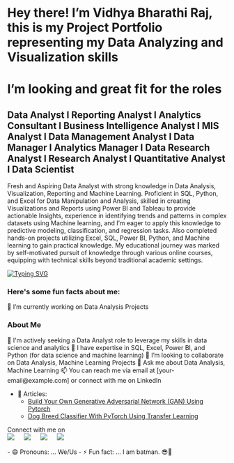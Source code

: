 # Hey there! I’m Vidhya Bharathi Raj, this is my Project Portfolio representing my Data Analyzing and Visualization skills

# I’m looking and great fit for the roles

## Data Analyst    I    Reporting Analyst    I     Analytics Consultant   I    Business Intelligence Analyst    I   MIS Analyst    I       Data Management Analyst    I    Data Manager    I   Analytics Manager   I    Data Research Analyst   I   Research Analyst   I    Quantitative Analyst   I   Data Scientist



Fresh and Aspiring Data Analyst with strong knowledge in Data Analysis, Visualization, Reporting and Machine Learning. Proficient in SQL, Python, and Excel for Data Manipulation and Analysis, skilled in creating Visualizations and Reports using Power BI and Tableau to provide actionable Insights, experience in identifying trends and patterns in complex datasets using Machine learning, and I’m eager to apply this knowledge to predictive modeling, classification, and regression tasks. Also completed hands-on projects utilizing Excel, SQL, Power BI, Python, and Machine learning to gain practical knowledge. My educational journey was marked by self-motivated pursuit of knowledge through various online courses, equipping with technical skills beyond traditional academic settings.




[![Typing SVG](https://readme-typing-svg.herokuapp.com?font=Architects+Daughter&color=7AF79A&size=30&lines=Hey!+It's+Vidhya+bharathi+raj!;I'm+a+Flutter+Developer...;I'm+also+Machine+Learning+Engineer;And+I'm+a+proud+Pakistani+🇵🇰)](https://git.io/typing-svg)


<h3> Here's some fun facts about me: </h3>

🔭 I’m currently working on Data Analysis Projects
<h3> About Me </h3>
🤔 I'm actively seeking a Data Analyst role to leverage my skills in data science and analytics
🌱 I have expertise in SQL, Excel, Power BI, and Python (for data science and machine learning)
👯 I’m looking to collaborate on Data Analysis, Machine Learning Projects
💬 Ask me about Data Analysis, Machine Learning
📫 You can reach me via email at [your-email@example.com] or connect with me on LinkedIn

-  📰 Articles: 
	-	[Build Your Own Generative Adversarial Network (GAN) Using Pytorch](https://pub.towardsai.net/build-your-own-generative-adversarial-network-gan-using-pytorch-c367b8506987) 
	- [Dog Breed Classifier With PyTorch Using Transfer Learning](https://levelup.gitconnected.com/dog-breed-classifier-with-pytorch-using-transfer-learning-8f15af6f9010)

<p>Connect with me on
<br>	
<a target="_blank" href="https://www.linkedin.com/in/ahmadshaikhk/"><img src="https://img.shields.io/badge/-LinkedIn-0077B5?style=for-the-badge&logo=Linkedin&logoColor=white"></img></a>
&emsp;
<a target="_blank" href="mailto:ahmed.bilal575@gmail.com"
><img src="https://img.shields.io/badge/-Gmail-D14836?style=for-the-badge&logo=Gmail&logoColor=white"></img></a>
&emsp;
<a target="_blank" href="https://twitter.com/ahmadshaikhk"><img src="https://img.shields.io/badge/-Twitter-1DA1F2?style=for-the-badge&logo=Twitter&logoColor=white"></img></a>
&emsp;
<a target="_blank" href="https://medium.com/@ahmedbilal575"><img src="https://img.shields.io/badge/Medium-12100E?style=for-the-badge&logo=medium&logoColor=white"></img></a>


<br>
</p>
- 😄 Pronouns: ... We/Us
- ⚡ Fun fact: ... I am batman. 😎🦇 
